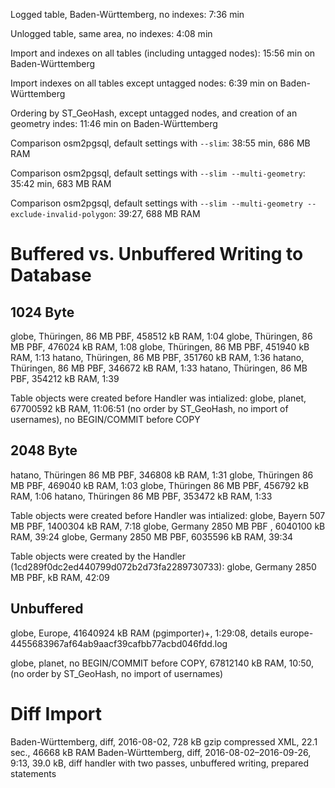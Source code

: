 Logged table, Baden-Württemberg, no indexes: 7:36 min

Unlogged table, same area, no indexes: 4:08 min

Import and indexes on all tables (including untagged nodes): 15:56 min on Baden-Württemberg

Import indexes on all tables except untagged nodes: 6:39 min on Baden-Württemberg

Ordering by ST_GeoHash, except untagged nodes, and creation of an geometry indes: 11:46 min on Baden-Württemberg

Comparison osm2pgsql, default settings with `--slim`: 38:55 min, 686 MB RAM

Comparison osm2pgsql, default settings with `--slim --multi-geometry`: 35:42 min, 683 MB RAM

Comparison osm2pgsql, default settings with `--slim --multi-geometry --exclude-invalid-polygon`: 39:27, 688 MB RAM


Buffered vs. Unbuffered Writing to Database
===========================================
1024 Byte
---------
globe, Thüringen, 86 MB PBF, 458512 kB RAM, 1:04
globe, Thüringen, 86 MB PBF, 476024 kB RAM, 1:08
globe, Thüringen, 86 MB PBF, 451940 kB RAM, 1:13
hatano, Thüringen, 86 MB PBF, 351760 kB RAM, 1:36
hatano, Thüringen, 86 MB PBF, 346672 kB RAM, 1:33
hatano, Thüringen, 86 MB PBF, 354212 kB RAM, 1:39

Table objects were created before Handler was intialized:
globe, planet, 67700592 kB RAM, 11:06:51 (no order by ST_GeoHash, no import of usernames), no BEGIN/COMMIT before COPY

2048 Byte
---------
hatano, Thüringen 86 MB PBF, 346808 kB RAM, 1:31
globe, Thüringen 86 MB PBF, 469040 kB RAM, 1:03
globe, Thüringen 86 MB PBF, 456792 kB RAM, 1:06
hatano, Thüringen 86 MB PBF, 353472 kB RAM, 1:33

Table objects were created before Handler was intialized:
globe, Bayern 507 MB PBF, 1400304 kB RAM, 7:18
globe, Germany 2850 MB PBF , 6040100 kB RAM, 39:24
globe, Germany 2850 MB PBF, 6035596 kB RAM, 39:34

Table objects were created by the Handler (1cd289f0dc2ed440799d072b2d73fa2289730733):
globe, Germany 2850 MB PBF, kB RAM, 42:09


Unbuffered
----------
globe, Europe, 41640924 kB RAM (pgimporter)+, 1:29:08,
  details europe-4455683967af64ab9aacf39cafbb77acbd046fdd.log

globe, planet, no BEGIN/COMMIT before COPY, 67812140 kB RAM, 10:50, (no order by ST_GeoHash, no import of usernames)


Diff Import
==========
Baden-Württemberg, diff, 2016-08-02, 728 kB gzip compressed XML, 22.1 sec., 46668 kB RAM
Baden-Württemberg, diff, 2016-08-02–2016-09-26, 9:13, 39.0 kB, diff handler with two passes, unbuffered writing, prepared statements



